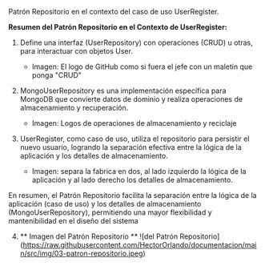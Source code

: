 Patrón Repositorio en el contexto del caso de uso UserRegister. 

**Resumen del Patrón Repositorio en el Contexto de UserRegister:**

1. Define una interfaz (UserRepository) con operaciones (CRUD) u otras, para interactuar con objetos User.
    - Imagen: El logo de GitHub como si fuera el jefe con un maletin que ponga "CRUD"

2. MongoUserRepository es una implementación específica para MongoDB que convierte datos de dominio y realiza operaciones de almacenamiento y recuperación.
    - Imagen: Logos de operaciones de almacenamiento y reciclaje

3. UserRegister, como caso de uso, utiliza el repositorio para persistir el nuevo usuario, logrando la separación efectiva entre la lógica de la aplicación y los detalles de almacenamiento.
    - Imagen: separa la fabrica en dos, al lado izquierdo la lógica de la aplicación y al lado derecho los detalles de almacenamiento.

En resumen, el Patrón Repositorio facilita la separación entre la lógica de la aplicación (caso de uso) y los detalles de almacenamiento (MongoUserRepository), permitiendo una mayor flexibilidad y mantenibilidad en el diseño del sistema

4. ** Imagen del Patrón Repositorio **
![del Patrón Repositorio]
(https://raw.githubusercontent.com/HectorOrlando/documentacion/main/src/img/03-patron-repositorio.jpeg)
